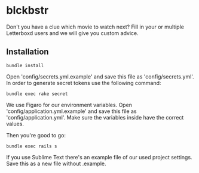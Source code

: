 blckbstr
===================
Don't you have a clue which movie to watch next? Fill in your or multiple Letterboxd users and we will give you custom advice.


Installation
-------------------

    bundle install

Open 'config/secrets.yml.example' and save this file as 'config/secrets.yml'. In order to generate secret tokens use the following command:

    bundle exec rake secret

We use Figaro for our environment variables. Open 'config/application.yml.example' and save this file as 'config/application.yml'. Make sure the variables inside have the correct values.

Then you're good to go:

    bundle exec rails s

If you use Sublime Text there's an example file of our used project settings. Save this as a new file without .example.
